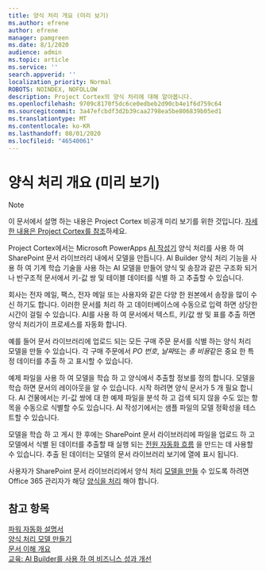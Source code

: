 ```yaml
---
title: 양식 처리 개요 (미리 보기)
ms.author: efrene
author: efrene
manager: pamgreen
ms.date: 8/1/2020
audience: admin
ms.topic: article
ms.service: ''
search.appverid: ''
localization_priority: Normal
ROBOTS: NOINDEX, NOFOLLOW
description: Project Cortex의 양식 처리에 대해 알아봅니다.
ms.openlocfilehash: 9709c8170f5dc6ce0edbeb2d90cb4e1f6d759c64
ms.sourcegitcommit: 3a47efcbdf3d2b39caa2798ea5be806839b05ed1
ms.translationtype: MT
ms.contentlocale: ko-KR
ms.lasthandoff: 08/01/2020
ms.locfileid: "46540061"
---
```

# <a name="form-processing-overview-preview"></a>양식 처리 개요 (미리 보기)
> [!Note]
> 이 문서에서 설명 하는 내용은 Project Cortex 비공개 미리 보기를 위한 것입니다. [자세한 내용은 Project Cortex를 참조](https://aka.ms/projectcortex)하세요.

Project Cortex에서는 Microsoft PowerApps [AI 작성기](https://docs.microsoft.com/ai-builder/overview) 양식 처리를 사용 하 여 SharePoint 문서 라이브러리 내에서 모델을 만듭니다.
AI Builder 양식 처리 기능을 사용 하 여 기계 학습 기술을 사용 하는 AI 모델을 만들어 양식 및 송장과 같은 구조화 되거나 반구조적 문서에서 키-값 쌍 및 테이블 데이터를 식별 하 고 추출할 수 있습니다.

회사는 전자 메일, 팩스, 전자 메일 또는 사용자와 같은 다양 한 원본에서 송장을 많이 수신 하기도 합니다. 이러한 문서를 처리 하 고 데이터베이스에 수동으로 입력 하면 상당한 시간이 걸릴 수 있습니다. AI를 사용 하 여 문서에서 텍스트, 키/값 쌍 및 표를 추출 하면 양식 처리가이 프로세스를 자동화 합니다. 

예를 들어 문서 라이브러리에 업로드 되는 모든 구매 주문 문서를 식별 하는 양식 처리 모델을 만들 수 있습니다. 각 구매 주문에서 *PO 번호*, *날짜*또는 *총 비용*같은 중요 한 특정 데이터를 추출 하 고 표시할 수 있습니다.

예제 파일을 사용 하 여 모델을 학습 하 고 양식에서 추출할 정보를 정의 합니다. 모델을 학습 하면 문서의 레이아웃을 알 수 있습니다. 시작 하려면 양식 문서가 5 개 필요 합니다. AI 건물에서는 키-값 쌍에 대 한 예제 파일을 분석 하 고 검색 되지 않을 수도 있는 항목을 수동으로 식별할 수도 있습니다.  AI 작성기에서는 샘플 파일의 모델 정확성을 테스트할 수 있습니다.

모델을 학습 하 고 게시 한 후에는 SharePoint 문서 라이브러리에 파일을 업로드 하 고 모델에서 식별 된 데이터를 추출할 때 실행 되는 [전원 자동화 흐름](https://docs.microsoft.com/power-automate/getting-started) 을 만드는 데 사용할 수 있습니다. 추출 된 데이터는 모델의 문서 라이브러리 보기에 열에 표시 됩니다.

사용자가 SharePoint 문서 라이브러리에서 양식 처리 [모델을 만들](create-a-form-processing-model.md) 수 있도록 하려면 Office 365 관리자가 해당 [양식을 처리](https://docs.microsoft.com/microsoft-365/contentunderstanding/set-up-content-understanding?view=o365-worldwide#to-set-up-content-understanding) 해야 합니다.



## <a name="see-also"></a>참고 항목
  
[파워 자동화 설명서](https://docs.microsoft.com/power-automate/)</br>
[양식 처리 모델 만들기](create-a-form-processing-model.md)</br>
[문서 이해 개요](document-understanding-overview.md)</br>
[교육: AI Builder를 사용 하 여 비즈니스 성과 개선](https://docs.microsoft.com/learn/paths/improve-business-performance-ai-builder/?source=learn)</br>





